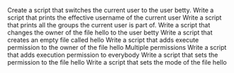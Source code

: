 Create a script that switches the current user to the user betty.
Write a script that prints the effective username of the current user
Write a script that prints all the groups the current user is part of.
Write a script that changes the owner of the file hello to the user betty
Write a script that creates an empty file called hello
Write a script that adds execute permission to the owner of the file hello
Multiple permissions
Write a script that adds execution permission to everybody
Write a script that sets the permission to the file hello
Write a script that sets the mode of the file hello
